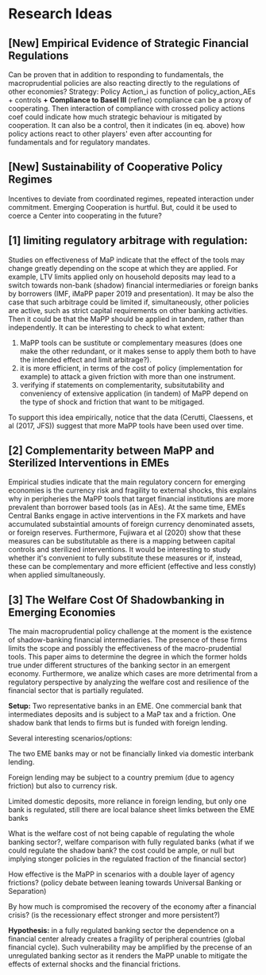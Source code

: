 <!--- This files contains possible research ideas to be pursued -->

# Research Ideas

## [New] Empirical Evidence of Strategic Financial Regulations

Can be proven that in addition to responding to fundamentals, the macroprudential policies are also reacting directly to the regulations of other economies?
Strategy: Policy Action_i as function of policy_action_AEs + controls **+ Compliance to Basel III**
(refine)  compliance can be a proxy of cooperating. Then interaction of compliance with crossed policy actions coef could indicate how much strategic behaviour is mitigated by cooperation. It can also be a control, then it indicates (in eq. above) how policy actions react to other players' even after accounting for fundamentals and for regulatory mandates.


## [New] Sustainability of Cooperative Policy Regimes

Incentives to deviate from coordinated regimes, repeated interaction under commitment.
Emerging Cooperation is hurtful. But, could it be used to coerce a Center into cooperating in the future?

## [1] limiting regulatory arbitrage with regulation: <!--- July 2020 -->

Studies on effectiveness of MaP indicate that the effect of the tools may change greatly depending on the scope at which they are applied. For example, 
LTV limits applied only on household deposits may lead to a switch towards non-bank (shadow) financial intermediaries or foreign banks by borrowers (IMF, iMaPP paper 2019 and presentation). It may be also the case that such arbitrage could be limited if, simultaneously, other policies are active, such as strict capital requirements on other banking activities. Then it could be that the MaPP should be applied in tandem, rather than independently. It can be interesting to check to what extent: 

1) MaPP tools can be sustitute or complementary measures (does one make the other redundant, or it makes sense to apply them both to have the intended effect and limit 
arbitrage?).
2) it is more efficient, in terms of the cost of policy (implementation for example) to attack a given friction with more than one instrument. 
3) verifying if statements on complementarity, subsitutability and conveniency of extensive application (in tandem) of MaPP depend on the type of shock and friction 
that want to be mitigaged. 

To support this idea empirically, notice that the data (Cerutti, Claessens, et al (2017, JFS)) suggest that more MaPP tools have been used over time.


## [2] Complementarity between MaPP and Sterilized Interventions in EMEs <!--- July 2020 -->

Empirical studies indicate that the main regulatory concern for emerging economies is the currency risk and fragility to external shocks, this explains why in peripheries the MaPP tools that target financial institutions are more prevalent than borrower based tools (as in AEs). At the same time, EMEs Central Banks engage in active interventions in the FX markets and have accumulated substaintial amounts of foreign currency denominated assets, or foreign reserves. Furthermore, Fujiwara et al (2020) show that these measures can be substitutable as there is a mapping between capital controls and sterilized interventions. It would be interesting to study whether it's convenient to fully substitute these measures or if, instead, these can be complementary and more efficient (effective and less constly) when applied simultaneously.
<!--- Possible frameworks: SOE, or LOE with Center and Periphery. This work is highly motivated by the fact that EMEs care more about currency fluctuations when setting their macroprudential policies. That is one of the main features that distinguish them from AEs. -->

## [3] The Welfare Cost Of Shadowbanking in Emerging Economies

The main macroprudential policy challenge at the moment is the existence of shadow-banking financial intermediaries. The presence of these firms limits the scope and possibly the effectiveness of the macro-prudential tools. This paper aims to determine the degree in which the former holds true under different structures of the banking sector in an emergent economy. Furthermore, we analize which cases are more detrimental from a regulatory perspective by analyzing the welfare cost and resilience of the financial sector that is partially regulated.

**Setup:** Two representative banks in an EME. One commercial bank that intermediates deposits and is subject to a MaP tax and a friction. One shadow bank that lends to firms but is funded with foreign lending. 

Several interesting scenarios/options:

The two EME banks may or not be financially linked via domestic interbank lending. 

Foreign lending may be subject to a country premium (due to agency friction) but also to currency risk.

Limited domestic deposits, more reliance in foreign lending, but only one bank is regulated, still there are local balance sheet limks between the EME banks 


What is the welfare cost of not being capable of regulating the whole banking sector?, welfare comparison with fully regulated banks (what if we could regulate the shadow bank? the cost could be ample, or null but implying stonger policies in the regulated fraction of the financial sector)

How effective is the MaPP in scenarios with a double layer of agency frictions? (policy debate between leaning towards Universal Banking or Separation)

By how much is compromised the recovery of the economy after a financial crisis? (is the recessionary effect stronger and more persistent?)

**Hypothesis:** in a fully regulated banking sector the dependence on a financial center already creates a fragility of peripheral countries (global financial cycle). Such vulnerability may be amplified by the precense of an unregulated banking sector as it renders the MaPP unable to mitigate the effects of external shocks and the financial frictions.

<!--- for empirical exploration: current stufies limited by the fact that MaPP sre dummies. Recently iMaPP produced statistics for the level of LTV across countries, yet they studied the]at variable at the individual country level. Something unprecedented, would be to perform the cross country effects analysis with the MaPP varisble that accounts for the intensity of the policy (in addition to the usual of counting types of policies used as proxy or MaPP tightening).-->
